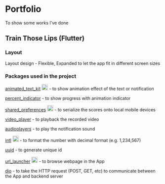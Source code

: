 # Portfolio
To show some works I've done
## Train Those Lips (Flutter)
### Layout

Layout design - Flexible, Expanded to let the app fit in different screen sizes 

### Packages used in the project

[animated_text_kit](https://pub.dev/packages/animated_text_kit) <img src="https://pub.dev/static/hash-rp3lqslb/img/ff-banner-desktop-2x.png" width=20 /> -  to show animation effect of the text or notification

[percent_indicator](https://pub.dev/packages/percent_indicator) - to show progress with animation indicator

[shared_preferences](https://pub.dev/packages/shared_preferences) <img src="https://pub.dev/static/hash-rp3lqslb/img/ff-banner-desktop-2x.png" width=20 /> - to serialize the scores onto local mobile devices

[video_player](https://pub.dev/packages/video_player) - to playback the recorded video

[audioplayers](https://pub.dev/packages/audioplayers) - to play the notification sound

[intl](https://pub.dev/packages/intl) <img src="https://pub.dev/static/hash-rp3lqslb/img/ff-banner-desktop-2x.png" width=20 /> - to format the number with decimal format (e.g. 1,234,567) 

[uuid](https://pub.dev/packages/uuid) - to generate unique id 

[url_launcher](https://pub.dev/packages/url_launcher) <img src="https://pub.dev/static/hash-rp3lqslb/img/ff-banner-desktop-2x.png" width=20 /> - to browse webpage in the App

[dio](https://pub.dev/packages/dio) - to take the HTTP request (POST, GET, etc) to communicate between the App and backend server
